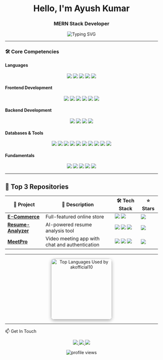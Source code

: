 <h1 align="center">Hello, I'm Ayush Kumar</h1>
<h3 align="center">MERN Stack Developer </h3>

<p align="center">
  <img src="https://readme-typing-svg.demolab.com?font=Fira+Code&pause=1000&color=5D8BF4&center=true&vCenter=true&width=435&lines=Clean+Code+Enthusiast;Problem+Solver;Continuous+Learner" alt="Typing SVG" />
</p>

---



<!-- Animate.css CDN (GitHub won't render this, but useful for portfolio site or web resume) -->
<link rel="stylesheet" href="https://cdnjs.cloudflare.com/ajax/libs/animate.css/4.1.1/animate.min.css"/>

### 🛠 Core Competencies

#### **Languages**
<div align="center">
  <img src="https://img.shields.io/badge/HTML5-E34F26?style=for-the-badge&logo=html5&logoColor=white" />
  <img src="https://img.shields.io/badge/CSS3-1572B6?style=for-the-badge&logo=css3&logoColor=white" />
  <img src="https://img.shields.io/badge/JavaScript-F7DF1E?style=for-the-badge&logo=javascript&logoColor=black" />
  <img src="https://img.shields.io/badge/C-00599C?style=for-the-badge&logo=c&logoColor=white" />
  <img src="https://img.shields.io/badge/Java-007396?style=for-the-badge&logo=java&logoColor=white" />
</div>

#### **Frontend Development**
<div align="center">
  <img src="https://img.shields.io/badge/React-20232A?style=for-the-badge&logo=react&logoColor=61DAFB" />
  <img src="https://img.shields.io/badge/Redux-593D88?style=for-the-badge&logo=redux&logoColor=white" />
  <img src="https://img.shields.io/badge/Bootstrap-563D7C?style=for-the-badge&logo=bootstrap&logoColor=white" />
  <img src="https://img.shields.io/badge/Tailwind_CSS-38B2AC?style=for-the-badge&logo=tailwind-css&logoColor=white" />
  <img src="https://img.shields.io/badge/GSAP-88CE02?style=for-the-badge&logo=greensock&logoColor=white" />
  <img src="https://img.shields.io/badge/Framer_Motion-0055FF?style=for-the-badge&logo=framer&logoColor=white" />
</div>

#### **Backend Development**
<div align="center">
  <img src="https://img.shields.io/badge/Node.js-339933?style=for-the-badge&logo=nodedotjs&logoColor=white" />
  <img src="https://img.shields.io/badge/Express.js-000000?style=for-the-badge&logo=express&logoColor=white" />
  <img src="https://img.shields.io/badge/Socket.io-010101?style=for-the-badge&logo=socket.io&logoColor=white" />
  <img src="https://img.shields.io/badge/EJS-000000?style=for-the-badge&logo=ejs&logoColor=white" />
</div>

#### **Databases & Tools**
<div align="center">
  <img src="https://img.shields.io/badge/MongoDB-4EA94B?style=for-the-badge&logo=mongodb&logoColor=white" />
  <img src="https://img.shields.io/badge/MySQL-005C84?style=for-the-badge&logo=mysql&logoColor=white" />
  <img src="https://img.shields.io/badge/Firebase-FFCA28?style=for-the-badge&logo=firebase&logoColor=black" />
  <img src="https://img.shields.io/badge/Git-F05032?style=for-the-badge&logo=git&logoColor=white" />
  <img src="https://img.shields.io/badge/GitHub-100000?style=for-the-badge&logo=github&logoColor=white" />
  <img src="https://img.shields.io/badge/Docker-2CA5E0?style=for-the-badge&logo=docker&logoColor=white" />
  <img src="https://img.shields.io/badge/WebRTC-333333?style=for-the-badge&logo=webrtc&logoColor=white" />
  <img src="https://img.shields.io/badge/Postman-FF6C37?style=for-the-badge&logo=postman&logoColor=white" />
  <img src="https://img.shields.io/badge/VS_Code-0078D4?style=for-the-badge&logo=visual%20studio%20code&logoColor=white" />
    <img src="https://img.shields.io/badge/Render-46A2F1?style=for-the-badge&logo=render&logoColor=white" />
</div>

#### **Fundamentals**
<div align="center">
  <img src="https://img.shields.io/badge/Object--Oriented%20Programming-blue?style=for-the-badge" />
  <img src="https://img.shields.io/badge/DBMS-blue?style=for-the-badge" />
  <img src="https://img.shields.io/badge/Operating%20Systems-blue?style=for-the-badge" />
  <img src="https://img.shields.io/badge/Computer%20Networks-blue?style=for-the-badge" />
  <img src="https://img.shields.io/badge/CRUD%20Operations-blue?style=for-the-badge" />
</div>


---
## 🚀 Top 3 Repositories

<div align="center">

<table>
  <thead>
    <tr>
      <th>🚧 Project</th>
      <th>📄 Description</th>
      <th>🛠 Tech Stack</th>
      <th>⭐ Stars</th>
    </tr>
  </thead>
  <tbody>
    <tr>
      <td><a href="https://github.com/akofficial10/E-commerce"><b>E-Commerce</b></a></td>
      <td>Full-featured online store</td>
      <td><img src="https://img.shields.io/badge/MERN-Stack-blue?style=flat-square" /> <img src="https://img.shields.io/badge/Redux-593D88?style=flat-square&logo=redux&logoColor=white" /></td>
      <td><img src="https://img.shields.io/github/stars/akofficial10/E-commerce?style=social" /></td>
    </tr>
    <tr>
      <td><a href="https://github.com/akofficial10/Resume-Analyzer"><b>Resume-Analyzer</b></a></td>
      <td>AI-powered resume analysis tool</td>
      <td><img src="https://img.shields.io/badge/React-blue?style=flat-square&logo=react" /> <img src="https://img.shields.io/badge/Node.js-green?style=flat-square&logo=nodedotjs" /> <img src="https://img.shields.io/badge/JavaScript-yellow?style=flat-square&logo=javascript&logoColor=black" /></td>
      <td><img src="https://img.shields.io/github/stars/akofficial10/Resume-Analyzer?style=social" /></td>
    </tr>
   <tr>
  <td><a href="https://github.com/akofficial10/MeetPro.git"><b>MeetPro</b></a></td>
  <td>Video meeting app with chat and authentication</td>
  <td>
    <img src="https://img.shields.io/badge/React-blue?style=flat-square&logo=react&logoColor=white" />
    <img src="https://img.shields.io/badge/Firebase-yellow?style=flat-square&logo=firebase&logoColor=white" />
    <img src="https://img.shields.io/badge/Socket.io-black?style=flat-square&logo=socket.io&logoColor=white" />
  </td>
  <td><img src="https://img.shields.io/github/stars/akofficial10/MeetPro?style=social" /></td>
</tr>

  </tbody>
</table>

</div>


---



<div align="center">
  
 <img height="200em" 
     src="https://github-readme-stats.vercel.app/api/top-langs/?username=akofficial10&layout=compact&theme=tokyonight&hide_progress=false&card_width=450&random=1" 
     alt="Top Languages Used by akofficial10" 
     style="border-radius: 10px; box-shadow: 0 4px 12px rgba(0, 0, 0, 0.3);" />

</div>

---

📫 Get In Touch
<p align="center"> 
  <a href="https://www.linkedin.com/in/ayushkumar10/" target="_blank"> <img src="https://img.shields.io/badge/LinkedIn-0077B5?style=for-the-badge&logo=linkedin&logoColor=white" /> </a> 
  <a href="mailto:akofficial1330@gmail.com" target="_blank"> <img src="https://img.shields.io/badge/Gmail-D14836?style=for-the-badge&logo=gmail&logoColor=white" /> </a>  
  <a href="https://github.com/akofficial10" target="_blank"> <img src="https://img.shields.io/badge/GitHub-100000?style=for-the-badge&logo=github&logoColor=white" /> </a> 
</p>
<p align="center"> <img src="https://komarev.com/ghpvc/?username=akofficial10&label=Profile%20Views&color=0e75b6&style=flat" alt="profile views" /> </p>
